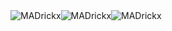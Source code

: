 <div style="display:flex; flex-direction:row;">
<img src="https://github-readme-stats.vercel.app/api/top-langs?username=MADrickx&show_icons=true&locale=en" alt="MADrickx" />
<img src="https://github-readme-stats.vercel.app/api?username=MADrickx&show_icons=true&locale=en" alt="MADrickx" />
<img src="https://github-readme-streak-stats.herokuapp.com/?user=MADrickx&" alt="MADrickx" />
</div>
